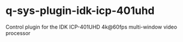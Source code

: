 # q-sys-plugin-idk-icp-401uhd
Control plugin for the IDK ICP-401UHD 4k@60fps multi-window video processor 
